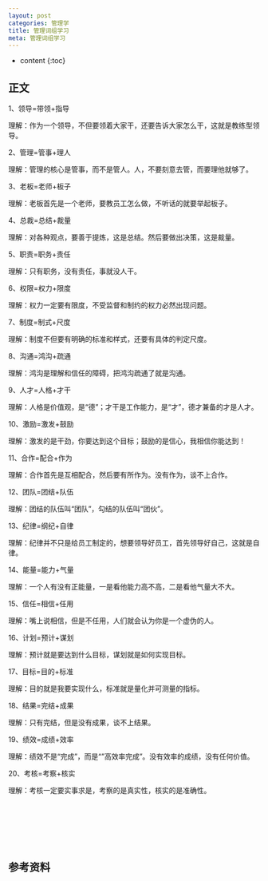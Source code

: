 ```yaml
---
layout: post
categories: 管理学
title: 管理词组学习
meta: 管理词组学习
---
```

* content
{:toc}

## 正文

1、领导=带领+指导

理解：作为一个领导，不但要领着大家干，还要告诉大家怎么干，这就是教练型领导。

2、管理=管事+理人

理解：管理的核心是管事，而不是管人。人，不要刻意去管，而要理他就够了。

3、老板=老师+板子

理解：老板首先是一个老师，要教员工怎么做，不听话的就要举起板子。

4、总裁=总结+裁量

理解：对各种观点，要善于提炼，这是总结。然后要做出决策，这是裁量。

5、职责=职务+责任

理解：只有职务，没有责任，事就没人干。

6、权限=权力+限度

理解：权力一定要有限度，不受监督和制约的权力必然出现问题。

7、制度=制式+尺度

理解：制度不但要有明确的标准和样式，还要有具体的判定尺度。

8、沟通=鸿沟+疏通

理解：鸿沟是理解和信任的障碍，把鸿沟疏通了就是沟通。

9、人才=人格+才干

理解：人格是价值观，是“德”；才干是工作能力，是“才”，德才兼备的才是人才。

10、激励=激发+鼓励

理解：激发的是干劲，你要达到这个目标；鼓励的是信心，我相信你能达到！

11、合作=配合+作为

理解：合作首先是互相配合，然后要有所作为。没有作为，谈不上合作。

12、团队=团结+队伍

理解：团结的队伍叫“团队”，勾结的队伍叫“团伙”。

13、纪律=纲纪+自律

理解：纪律并不只是给员工制定的，想要领导好员工，首先领导好自己，这就是自律。

14、能量=能力+气量

理解：一个人有没有正能量，一是看他能力高不高，二是看他气量大不大。

15、信任=相信+任用

理解：嘴上说相信，但是不任用，人们就会认为你是一个虚伪的人。

16、计划=预计+谋划

理解：预计就是要达到什么目标，谋划就是如何实现目标。

17、目标=目的+标准

理解：目的就是我要实现什么，标准就是量化并可测量的指标。

18、结果=完结+成果

理解：只有完结，但是没有成果，谈不上结果。

19、绩效=成绩+效率

理解：绩效不是“完成”，而是“”高效率完成”。没有效率的成绩，没有任何价值。

20、考核=考察+核实

理解：考核一定要实事求是，考察的是真实性，核实的是准确性。

<br/><br/><br/><br/><br/>
## 参考资料



